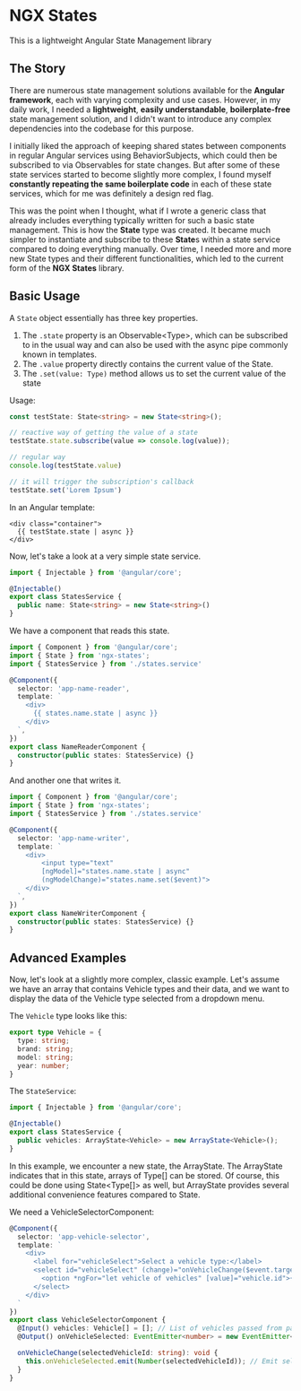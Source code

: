 # NGX States

This is a lightweight Angular State Management library

## The Story

There are numerous state management solutions available for the **Angular framework**, 
each with varying complexity and use cases. However, in my daily work, I needed a 
**lightweight**, **easily understandable**, **boilerplate-free** state management solution, 
and I didn't want to introduce any complex dependencies into the codebase for this purpose. 

I initially liked the approach of keeping shared states between components in regular 
Angular services using BehaviorSubjects, which could then be subscribed to via Observables 
for state changes. But after some of these state services started to become slightly more 
complex, I found myself **constantly repeating the same boilerplate code** in each of these 
state services, which for me was definitely a design red flag.

This was the point when I thought, what if I wrote a generic class that already includes 
everything typically written for such a basic state management. This is how the **State<T>** 
type was created. It became much simpler to instantiate and subscribe to these **State**s 
within a state service compared to doing everything manually. Over time, I needed more and 
more new State types and their different functionalities, which led to the current form of 
the **NGX States** library.

## Basic Usage ##

A `State` object essentially has three key properties. 

1. The `.state` property is an Observable\<Type>, which can be subscribed to in the usual way 
and can also be used with the async pipe commonly known in templates. 
2. The `.value` property directly contains the current value of the State.
3. The `.set(value: Type)` method allows us to set the current value of the state

Usage:

```ts
const testState: State<string> = new State<string>();

// reactive way of getting the value of a state
testState.state.subscribe(value => console.log(value));

// regular way
console.log(testState.value)

// it will trigger the subscription's callback
testState.set('Lorem Ipsum')
```

In an Angular template:

```angular2html
<div class="container">
  {{ testState.state | async }}
</div>
```

Now, let's take a look at a very simple state service.

```ts
import { Injectable } from '@angular/core';

@Injectable()
export class StatesService {
  public name: State<string> = new State<string>()
}
```

We have a component that reads this state.

```ts
import { Component } from '@angular/core';
import { State } from 'ngx-states';
import { StatesService } from './states.service'

@Component({
  selector: 'app-name-reader',
  template: `
    <div>
      {{ states.name.state | async }}
    </div>
  `,
})
export class NameReaderComponent {
  constructor(public states: StatesService) {}
}
```

And another one that writes it.

```ts
import { Component } from '@angular/core';
import { State } from 'ngx-states';
import { StatesService } from './states.service'

@Component({
  selector: 'app-name-writer',
  template: `
    <div>
        <input type="text" 
        [ngModel]="states.name.state | async"
        (ngModelChange)="states.name.set($event)">
    </div>
  `,
})
export class NameWriterComponent {
  constructor(public states: StatesService) {}
}
```

## Advanced Examples ##

Now, let's look at a slightly more complex, classic example. Let's assume we have an 
array that contains Vehicle types and their data, and we want to display the data of 
the Vehicle type selected from a dropdown menu.

The `Vehicle` type looks like this:

```ts
export type Vehicle = {
  type: string;
  brand: string;
  model: string;
  year: number;
}
```

The `StateService`:

```ts
import { Injectable } from '@angular/core';

@Injectable()
export class StatesService {
  public vehicles: ArrayState<Vehicle> = new ArrayState<Vehicle>();
}
```

In this example, we encounter a new state, the ArrayState. The ArrayState<Type> 
indicates that in this state, arrays of Type[] can be stored. Of course, this 
could be done using State<Type[]> as well, but ArrayState provides several additional 
convenience features compared to State.

We need a VehicleSelectorComponent:

```ts
@Component({
  selector: 'app-vehicle-selector',
  template: `
    <div>
      <label for="vehicleSelect">Select a vehicle type:</label>
      <select id="vehicleSelect" (change)="onVehicleChange($event.target.value)">
        <option *ngFor="let vehicle of vehicles" [value]="vehicle.id">{{ vehicle.type }}</option>
      </select>
    </div>
  `
})
export class VehicleSelectorComponent {
  @Input() vehicles: Vehicle[] = []; // List of vehicles passed from parent component
  @Output() onVehicleSelected: EventEmitter<number> = new EventEmitter<number>(); // Emits the selected vehicle's id

  onVehicleChange(selectedVehicleId: string): void {
    this.onVehicleSelected.emit(Number(selectedVehicleId)); // Emit selected vehicle id
  }
}
```











